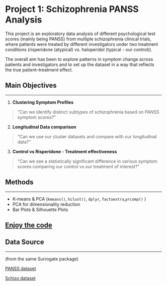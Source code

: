 # Project 1: Schizophrenia PANSS Analysis

This project is an exploratory data analysis of different psychological test scores (mainly being PANSS) from multiple schizophrenia clinical trials, where patients were treated by different investigators under two treatment conditions (risperidone (atypical) vs. haloperidol (typical - our control)). 

The overall aim has been to explore patterns in symptom change across patients and investigators and to set up the dataset in a way that reflects the true patient–treatment effect.

## Main Objectives 
---
1. **Clustering Symptom Profiles**
> “Can we identify distinct subtypes of schizophrenia based on PANSS symptom scores?”
2. **Longitudinal Data comparison**
> “Can we use our cluster datasets and compare with our longitudinal data?”
3. **Control vs Risperidone - Treatment effectiveness**
> “Can we see a statistically significant difference in various symptom scores comparing our control vs our treatment of interest?”

## Methods
---
- K-means & PCA (`kmeans()`, `hclust()`, `dplyr`, `factoextra`,`prcomp()` )
- PCA for dimensionality reduction
- Bar Plots & Silhouette Plots

## [Enjoy the code](docs/PANSS_Analysis/PANSS_Analysis_book.html)

## Data Source 
---
(from the same Surrogate package)

[PANSS dataset](https://r-packages.io/datasets/PANSS)

[Schizo dataset](https://r-packages.io/datasets/Schizo)
